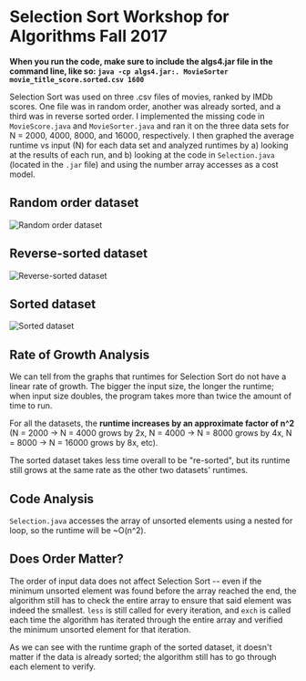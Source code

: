 # Selection Sort Workshop for Algorithms Fall 2017

__When you run the code, make sure to include the algs4.jar file in the command line, like so: `java -cp algs4.jar:. MovieSorter movie_title_score.sorted.csv 1600`__

Selection Sort was used on three .csv files of movies, ranked by IMDb scores. One file was in random order, another was already sorted, and a third was in reverse sorted order. I implemented the missing code in `MovieScore.java` and `MovieSorter.java` and ran it on the three data sets for N = 2000, 4000, 8000, and 16000, respectively. I then graphed the average runtime vs input (N) for each data set and analyzed runtimes by a) looking at the results of each run, and b) looking at the code in `Selection.java` (located in the `.jar` file) and using the number array accesses as a cost model. 

## Random order dataset
![Random order dataset](https://image.ibb.co/hCRuUQ/random_runtime.png)

## Reverse-sorted dataset
![Reverse-sorted dataset](https://image.ibb.co/jVYxik/reversed_runtime.png)

## Sorted dataset
![Sorted dataset](https://image.ibb.co/mNfcik/sorted_runtime.png)

## Rate of Growth Analysis
We can tell from the graphs that runtimes for Selection Sort do not have a linear rate of growth. The bigger the input size, the longer the runtime; when input size doubles, the program takes more than twice the amount of time to run. 

For all the datasets, the **runtime increases by an approximate factor of n^2** (N = 2000 -> N = 4000 grows by 2x, N = 4000 -> N = 8000 grows by 4x, N = 8000 -> N = 16000 grows by 8x, etc). 

The sorted dataset takes less time overall to be "re-sorted", but its runtime still grows at the same rate as the other two datasets' runtimes. 

## Code Analysis
`Selection.java` accesses the array of unsorted elements using a nested for loop, so the runtime will be ~O(n^2). 

## Does Order Matter?
The order of input data does not affect Selection Sort -- even if the minimum unsorted element was found before the array reached the end, the algorithm still has to check the entire array to ensure that said element was indeed the smallest. `less` is still called for every iteration, and `exch` is called each time the algorithm has iterated through the entire array and verified the minimum unsorted element for that iteration. 

As we can see with the runtime graph of the sorted dataset, it doesn't matter if the data is already sorted; the algorithm still has to go through each element to verify. 
